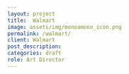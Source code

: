 ```yaml
---
layout: project
title:  Walmart
image: assets/img/monoamono_icon.png
permalink: /walmart/
client: Walmart
post_description:
categories: draft
role: Art Director
---
```

